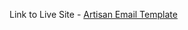Link to Live Site - [Artisan Email Template](https://matthew-hurrell.github.io/artisan-live-email-template/)
